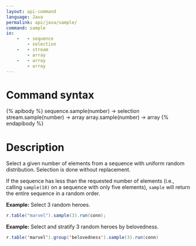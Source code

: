 ```yaml
---
layout: api-command
language: Java
permalink: api/java/sample/
command: sample
io:
    -   - sequence
        - selection
    -   - stream
        - array
    -   - array
        - array
---
```


# Command syntax #

{% apibody %}
sequence.sample(number) &rarr; selection
stream.sample(number) &rarr; array
array.sample(number) &rarr; array
{% endapibody %}

# Description #

Select a given number of elements from a sequence with uniform random distribution. Selection is done without replacement.

If the sequence has less than the requested number of elements (i.e., calling `sample(10)` on a sequence with only five elements), `sample` will return the entire sequence in a random order.

__Example:__ Select 3 random heroes.

```java
r.table("marvel").sample(3).run(conn);
```

__Example:__ Select and stratify 3 random heroes by belovedness.

```java
r.table('marvel').group('belovedness').sample(3).run(conn)
```
